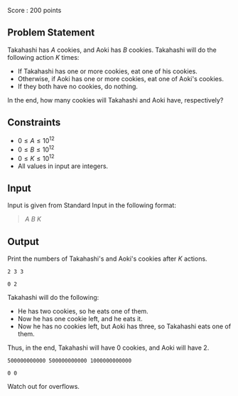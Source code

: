 Score : $200$ points

## Problem Statement

Takahashi has $A$ cookies, and Aoki has $B$ cookies.
Takahashi will do the following action $K$ times:

- If Takahashi has one or more cookies, eat one of his cookies.
- Otherwise, if Aoki has one or more cookies, eat one of Aoki's cookies.
- If they both have no cookies, do nothing.

In the end, how many cookies will Takahashi and Aoki have, respectively?

## Constraints

- $0 \leq A \leq 10^{12}$
- $0 \leq B \leq 10^{12}$
- $0 \leq K \leq 10^{12}$
- All values in input are integers.

## Input

Input is given from Standard Input in the following format:

> $A$ $B$ $K$

## Output

Print the numbers of Takahashi's and Aoki's cookies after $K$ actions.

```input1
2 3 3
```

```output1
0 2
```

Takahashi will do the following:

- He has two cookies, so he eats one of them.
- Now he has one cookie left, and he eats it.
- Now he has no cookies left, but Aoki has three, so Takahashi eats one of them.

Thus, in the end, Takahashi will have $0$ cookies, and Aoki will have $2$.

```input2
500000000000 500000000000 1000000000000
```

```output2
0 0
```

Watch out for overflows.